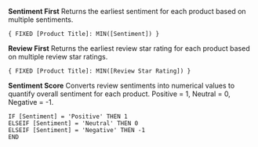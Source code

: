 **Sentiment First**
Returns the earliest sentiment for each product based on multiple sentiments.
```
{ FIXED [Product Title]: MIN([Sentiment]) }
```

**Review First**
Returns the earliest review star rating for each product based on multiple review star ratings.
```
{ FIXED [Product Title]: MIN([Review Star Rating]) }
```

**Sentiment Score**
Converts review sentiments into numerical values to quantify overall sentiment for each product. Positive = 1, Neutral = 0, Negative = -1.
```
IF [Sentiment] = 'Positive' THEN 1
ELSEIF [Sentiment] = 'Neutral' THEN 0
ELSEIF [Sentiment] = 'Negative' THEN -1
END
```
